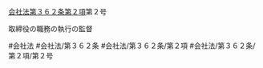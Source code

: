 [会社法第３６２条第２項](会社法＿＿＿＿第３６２条第２項)第２号

取締役の職務の執行の監督


#会社法
#会社法/第３６２条
#会社法/第３６２条/第２項
#会社法/第３６２条/第２項/第２号
